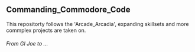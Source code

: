 ## Commanding_Commodore_Code
This repositorty follows the 'Arcade_Arcadia', expanding skillsets and more commplex projects are taken on. 
###### From GI Joe to ...
